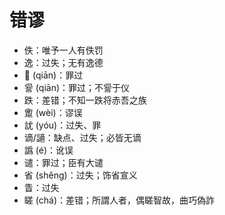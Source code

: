 # 错谬
* 佚：唯予一人有佚罚
* 逸：过失；无有逸德
* 𠎝 (qiān)：罪过
* 諐 (qiān)：罪过；不諐于仪
* 跌：差错；不知一跌将赤吾之族
* 躗 (wèi)：谬误
* 訧 (yóu)：过失、罪
* 谪/讁：缺点、过失；必皆无谪
* 譌 (é)：讹误
* 谴：罪过；臣有大谴
* 省 (shěng)：过失；饰省宣义
* 眚：过失
* 䁟 (chá)：差错；所謂人者，偶䁟智故，曲巧偽詐

